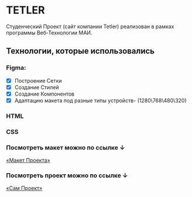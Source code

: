 # TETLER

Студенческий Проект (сайт компании Tetler) реализован в рамках программы Веб-Технологии МАИ.

## Технологии, которые использовались

### Figma:
- [x] Построение Сетки
- [x] Создание Стилей
- [x] Создание Компонентов
- [x] Адаптацию макета под разные типы устройств- (1280\768\480\320)
### HTML
### CSS

### Посмотреть макет можно по ссылке ↓

[«Макет Проекта»](https://www.figma.com/file/Bwjeg4dds5aDpbWi6M8zVV/TETLER-1280p)

### Посмотреть проект можно по ссылке ↓

[«Сам Проект»](https://github.com/RimYroto/TETLER)
